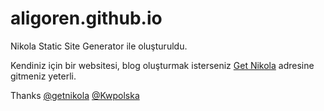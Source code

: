 # aligoren.github.io

Nikola Static Site Generator ile oluşturuldu.

Kendiniz için bir websitesi, blog oluşturmak isterseniz [Get Nikola](http://getnikola.com/) adresine gitmeniz yeterli.

Thanks [@getnikola](https://github.com/getnikola) [@Kwpolska](https://github.com/Kwpolska)

